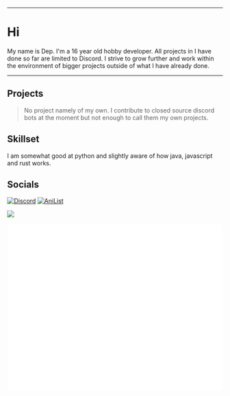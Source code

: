 ***

# Hi
My name is Dep. I'm a 16 year old hobby developer. All projects in I have done so far are limited to Discord. I strive to grow further and work within the environment of bigger projects outside of what I have already done.

***

## Projects
> No project namely of my own. I contribute to closed source discord bots at the moment but not enough to call them my own projects.

## Skillset
I am somewhat good at python and slightly aware of how java, javascript and rust works.

## Socials
[![Discord](https://img.shields.io/badge/deprecating-FFFFFF?style=for-the-badge&logo=discord&logoColor=white&color=5539cc&link=https%3A%2F%2Fdiscord.com%2Fusers%2F688293803613880334)](https://discord.com/users/688293803613880334) [![AniList](https://img.shields.io/badge/anilist-social?style=for-the-badge&logo=anilist&logoColor=FFFFFF&color=000435&link=https%3A%2F%2Fanilist.co%2Fuser%2FDeprecated%2F
)](https://anilist.co/user/Deprecated/)

<picture>
  <source
    srcset="https://github-readme-stats.vercel.app/api?username=Depreca1ed&show_icons=true&theme=dark&title_color=FFFFFF&text_color=FFFFFF&icon_color=999999&bg_color=000000"
    media="(prefers-color-scheme: dark)"
  />
  <source
    srcset="https://github-readme-stats.vercel.app/api?username=Depreca1ed&show_icons=true&title_color=000000&text_color=000000&icon_color=999999&bg_color=FFFFFF"
    media="(prefers-color-scheme: light), (prefers-color-scheme: no-preference)"
  />
  <img src="https://github-readme-stats.vercel.app/api?username=Depreca1ed&show_icons=true&title_color=000000&text_color=000000&icon_color=999999&bg_color=FFFFFF" />
</picture>

![Github Stats](/github-metrics.svg)
